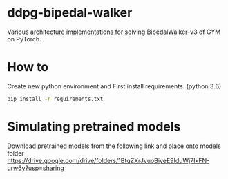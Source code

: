 # ddpg-bipedal-walker
Various architecture implementations for solving BipedalWalker-v3 of GYM on PyTorch.

# How to
Create new python environment and First install requirements. (python 3.6)

```bash
pip install -r requirements.txt
```

# Simulating pretrained models
Download pretrained models from the following link and place onto models folder
https://drive.google.com/drive/folders/1BtqZXrJyuoBiyeE9IduWj7IkFN-urw6y?usp=sharing
